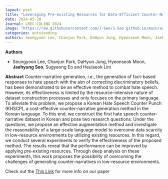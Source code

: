 ```yaml
---
layout: post
title: "Leveraging Pre-existing Resources for Data-Efficient Counter-Narrative Generation in Korean"
date: 2024-05-20
Journal: LREC-COLING 2024
image: "https://raw.githubusercontent.com/J-Seo/J-Seo.github.io/main/assets/img/lrec_coling2024.png"
categories: outstanding
authors: Seungyoon Lee, Chanjun Park, DaHyun Jung, Hyeonseok Moon, Jaehyung Seo, Sugyeong Eo, Heuiseok Lim
---
```


**Authors**
- Seungyoon Lee, Chanjun Park, DaHyun Jung, Hyeonseok Moon, **Jaehyung Seo**, Sugyeong Eo and Heuiseok Lim

**Abstract**
Counter-narrative generation, i.e., the generation of fact-based responses to hate speech with the aim of correcting
discriminatory beliefs, has been demonstrated to be an effective method to combat hate speech. However, its
effectiveness is limited by the resource-intensive nature of dataset construction processes and only focuses on
the primary language. To alleviate this problem, we propose a Korean Hate Speech Counter Punch (KHSCP), a
cost-effective counter-narrative generation method in the Korean language. To this end, we construct the first hate
speech counter-narrative dataset in Korean and pose two research questions. Under the questions, we propose an
effective augmentation method and investigate the reasonability of a large-scale language model to overcome data
scarcity in low-resource environments by utilizing existing resources. In this regard, we conduct several experiments
to verify the effectiveness of the proposed method. The results reveal that the performance can be improved by
applying pre-existing resources. Through deep analysis on these experiments, this work proposes the possibility of
overcoming the challenges of generating counter-narratives in low-resource environments.

Check out the [This Link][DOI] for more info on our paper

[DOI]: https://aclanthology.org/2024.lrec-main.907/

